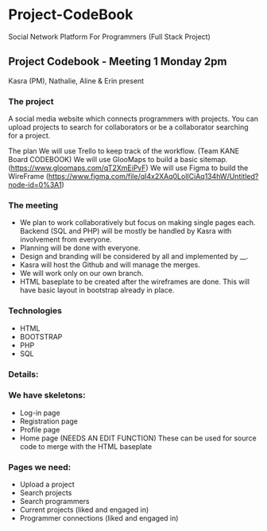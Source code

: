 # Project-CodeBook
Social Network Platform For Programmers (Full Stack Project)


## Project Codebook - Meeting 1 Monday 2pm

Kasra (PM), Nathalie, Aline & Erin present

### The project
A social media website which connects programmers with projects. You can upload projects to search for collaborators or be a collaborator searching for a project. 

The plan
We will use Trello to keep track of the workflow. (Team KANE Board CODEBOOK) 
We will use GlooMaps to build a basic sitemap. (https://www.gloomaps.com/qT2XmEiPvF)
We will use Figma to build the WireFrame (https://www.figma.com/file/qI4x2XAq0LolICiAq134hW/Untitled?node-id=0%3A1)

### The meeting
* We plan to work collaboratively but focus on making single pages each. Backend (SQL and PHP) will be mostly be handled by Kasra with involvement from everyone. 
* Planning will be done with everyone.
* Design and branding will be considered by all and implemented by __. 
* Kasra will host the Github and will manage the merges. 
* We will work only on our own branch. 
* HTML baseplate to be created after the wireframes are done. This will have basic layout in bootstrap already in place. 

### Technologies
* HTML
* BOOTSTRAP
* PHP
* SQL

### Details: 

### We have skeletons:
* Log-in page
* Registration page
* Profile page
* Home page (NEEDS AN EDIT FUNCTION)
These can be used for source code to merge with the HTML baseplate

### Pages we need: 
* Upload a project
* Search projects
* Search programmers
* Current projects (liked and engaged in)
* Programmer connections (liked and engaged in)
